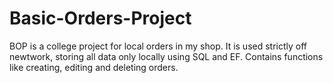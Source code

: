 # Basic-Orders-Project
BOP is a college project for local orders in my shop. It is used strictly off newtwork, storing all data only locally using SQL and EF.
Contains functions like creating, editing and deleting orders.
